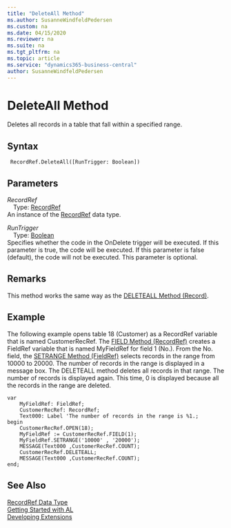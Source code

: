 ```yaml
---
title: "DeleteAll Method"
ms.author: SusanneWindfeldPedersen
ms.custom: na
ms.date: 04/15/2020
ms.reviewer: na
ms.suite: na
ms.tgt_pltfrm: na
ms.topic: article
ms.service: "dynamics365-business-central"
author: SusanneWindfeldPedersen
---
```

[//]: # (START>DO_NOT_EDIT)
[//]: # (IMPORTANT:Do not edit any of the content between here and the END>DO_NOT_EDIT.)
[//]: # (Any modifications should be made in the .xml files in the ModernDev repo.)
# DeleteAll Method
Deletes all records in a table that fall within a specified range.


## Syntax
```
 RecordRef.DeleteAll([RunTrigger: Boolean])
```
## Parameters
*RecordRef*  
&emsp;Type: [RecordRef](recordref-data-type.md)  
An instance of the [RecordRef](recordref-data-type.md) data type.  

*RunTrigger*  
&emsp;Type: [Boolean](../boolean/boolean-data-type.md)  
Specifies whether the code in the OnDelete trigger will be executed. If this parameter is true, the code will be executed. If this parameter is false (default), the code will not be executed. This parameter is optional.  



[//]: # (IMPORTANT: END>DO_NOT_EDIT)

## Remarks  
 This method works the same way as the [DELETEALL Method \(Record\)](../../methods/devenv-deleteall-method-record.md).  
  
## Example  
 The following example opens table 18 \(Customer\) as a RecordRef variable that is named CustomerRecRef. The [FIELD Method \(RecordRef\)](recordref-field-method.md) creates a FieldRef variable that is named MyFieldRef for field 1 \(No.\). From the No. field, the [SETRANGE Method \(FieldRef\)](../fieldref/fieldref-setrange-method.md) selects records in the range from 10000 to 20000. The number of records in the range is displayed in a message box. The DELETEALL method deletes all records in that range. The number of records is displayed again. This time, 0 is displayed because all the records in the range are deleted.
 
```  
var
    MyFieldRef: FieldRef;
    CustomerRecRef: RecordRef;
    Text000: Label 'The number of records in the range is %1.;
begin 
    CustomerRecRef.OPEN(18);  
    MyFieldRef := CustomerRecRef.FIELD(1);  
    MyFieldRef.SETRANGE('10000' , '20000');  
    MESSAGE(Text000 ,CustomerRecRef.COUNT);  
    CustomerRecRef.DELETEALL;  
    MESSAGE(Text000 ,CustomerRecRef.COUNT);  
end;
```  
  

## See Also
[RecordRef Data Type](recordref-data-type.md)  
[Getting Started with AL](../../devenv-get-started.md)  
[Developing Extensions](../../devenv-dev-overview.md)